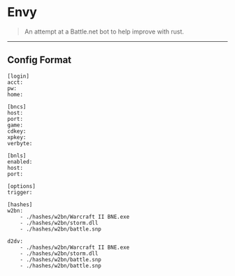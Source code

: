 # Envy

> An attempt at a Battle.net bot to help improve with rust.

---

## Config Format

```
[login]
acct:
pw:
home:

[bncs]
host:
port:
game:
cdkey:
xpkey:
verbyte:

[bnls]
enabled:
host:
port:

[options]
trigger:

[hashes]
w2bn:
    - ./hashes/w2bn/Warcraft II BNE.exe
    - ./hashes/w2bn/storm.dll
    - ./hashes/w2bn/battle.snp

d2dv:
    - ./hashes/w2bn/Warcraft II BNE.exe
    - ./hashes/w2bn/storm.dll
    - ./hashes/w2bn/battle.snp
    - ./hashes/w2bn/battle.snp
```
